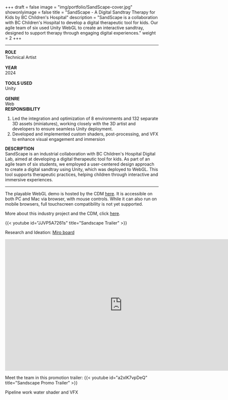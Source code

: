 +++
draft = false
image = "img/portfolio/SandScape-cover.jpg"
showonlyimage = false
title = "SandScape - A Digital Sandtray Therapy for Kids by BC Children's Hospital"
description = "SandScape is a collaboration with BC Children's Hospital to develop a digital therapeutic tool for kids. Our agile team of six used Unity WebGL to create an interactive sandtray, designed to support therapy through engaging digital experiences."
weight = 2
+++

---

<div class="table">
  <div class="row">
    <div class="cell border-right col-1">
        <strong>ROLE</strong><br>
        Technical Artist<br><br>
        <strong>YEAR</strong><br>
        2024<br><br>
        <strong>TOOLS USED</strong><br>
        Unity<br><br>
        <strong>GENRE</strong><br>
        Web
    </div>
    <div class="cell border-right col-2">
        <strong>RESPONSIBILITY</strong>
        <ol>
            <li>
                Led the integration and optimization of 8 environments and 132 separate 3D assets (miniatures), working closely with the 3D artist and developers to ensure seamless Unity deployment.
            </li>
            <li>
                Developed and implemented custom shaders, post-processing, and VFX to enhance visual engagement and immersion
            </li>
        </ol>
    </div>
    <div class="cell col-3">
        <strong>DESCRIPTION</strong><br>
        SandScape is an industrial collaboration with BC Children's Hospital Digital Lab, aimed at developing a digital therapeutic tool for kids. As part of an agile team of six students, we employed a user-centered design approach to create a digital sandtray using Unity, which was deployed to WebGL. This tool supports therapeutic practices, helping children through interactive and immersive experiences.
    </div>
  </div>
</div>

---

The playable WebGL demo is hosted by the CDM [here](https://projects.thecdm.ca/sandscape). It is accessible on both PC and Mac via browser, with mouse controls. While it can also run on mobile browsers, full touchscreen compatibility is not yet supported.

More about this industry project and the CDM, click [here](https://thecdm.ca/projects/shaping-new-digital-frontier-youth-therapy-bc-childrens-hospital-digital-lab).

{{< youtube id="JJVP5A7261s" title="Sandscape Trailer" >}}
<br>

Research and Ideation:
[Miro board](https://miro.com/app/board/uXjVN8Qt3x0=/?share_link_id=266046512471)

<iframe width="768" height="432" src="https://miro.com/app/live-embed/uXjVN8Qt3x0=/?moveToViewport=31870,23775,53688,26324&embedId=60193931873" frameborder="0" scrolling="no" allow="fullscreen; clipboard-read; clipboard-write" allowfullscreen></iframe>

Meet the team in this promotion trailer:
{{< youtube id="a2xlK7vpDeQ" title="Sandscape Promo Trailer" >}}
<br>

Pipeline work
water shader and VFX
